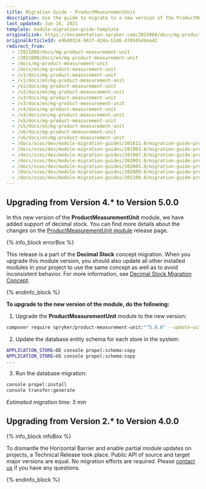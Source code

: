 ```yaml
---
title: Migration Guide - ProductMeasurementUnit
description: Use the guide to migrate to a new version of the ProductMeasurementUnit module.
last_updated: Jun 16, 2021
template: module-migration-guide-template
originalLink: https://documentation.spryker.com/2021080/docs/mg-product-measurement-unit
originalArticleId: e9b40324-941f-424a-b1d6-d765054bea42
redirect_from:
  - /2021080/docs/mg-product-measurement-unit
  - /2021080/docs/en/mg-product-measurement-unit
  - /docs/mg-product-measurement-unit
  - /docs/en/mg-product-measurement-unit
  - /v1/docs/mg-product-measurement-unit
  - /v1/docs/en/mg-product-measurement-unit
  - /v2/docs/mg-product-measurement-unit
  - /v2/docs/en/mg-product-measurement-unit
  - /v3/docs/mg-product-measurement-unit
  - /v3/docs/en/mg-product-measurement-unit
  - /v4/docs/mg-product-measurement-unit
  - /v4/docs/en/mg-product-measurement-unit
  - /v5/docs/mg-product-measurement-unit
  - /v5/docs/en/mg-product-measurement-unit
  - /v6/docs/mg-product-measurement-unit
  - /v6/docs/en/mg-product-measurement-unit
  - /docs/scos/dev/module-migration-guides/201811.0/migration-guide-productmeasurementunit.html
  - /docs/scos/dev/module-migration-guides/201903.0/migration-guide-productmeasurementunit.html
  - /docs/scos/dev/module-migration-guides/201907.0/migration-guide-productmeasurementunit.html
  - /docs/scos/dev/module-migration-guides/202001.0/migration-guide-productmeasurementunit.html
  - /docs/scos/dev/module-migration-guides/202005.0/migration-guide-productmeasurementunit.html
  - /docs/scos/dev/module-migration-guides/202009.0/migration-guide-productmeasurementunit.html
  - /docs/scos/dev/module-migration-guides/202108.0/migration-guide-productmeasurementunit.html
---
```


## Upgrading from Version 4.* to Version 5.0.0

In this new version of the **ProductMeasurementUnit** module, we have added support of decimal stock. You can find more details about the changes on the [ProductMeasurementUnit module](https://github.com/spryker/product-measurement-unit/releases) release page.

{% info_block errorBox %}

This release is a part of the **Decimal Stock** concept migration. When you upgrade this module version, you should also update all other installed modules in your project to use the same concept as well as to avoid inconsistent behavior. For more information, see [Decimal Stock Migration Concept](/docs/scos/dev/migration-concepts/decimal-stock-migration-concept.html).

{% endinfo_block %}

**To upgrade to the new version of the module, do the following:**
1. Upgrade the **ProductMeasurementUnit** module to the new version:

```bash
composer require spryker/product-measurement-unit:"^5.0.0" --update-with-dependencies
```
2. Update the database entity schema for each store in the system:

```bash
APPLICATION_STORE=DE console propel:schema:copy
APPLICATION_STORE=US console propel:schema:copy
...
```
3. Run the database migration:

```bash
console propel:install
console transfer:generate
```

*Estimated migration time: 5 min*

## Upgrading from Version 2.* to Version 4.0.0

{% info_block infoBox %}

To dismantle the Horizontal Barrier and enable partial module updates on projects, a Technical Release took place. Public API of source and target major versions are equal. No migration efforts are required. Please [contact us](https://spryker.com/en/support/) if you have any questions.

{% endinfo_block %}
